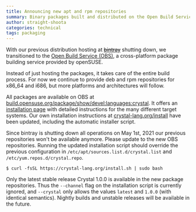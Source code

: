 ```yaml
---
title: Announcing new apt and rpm repositories
summary: Binary packages built and distributed on the Open Build Service
author: straight-shoota
categories: technical
tags: packaging
---
```


With our previous distribution hosting at ~~[bintray](https://bintray.com/crystal)~~
shutting down, we transitioned to the [Open Build Service (OBS)](https://build.opensuse.org),
a cross-platform package building service provided by openSUSE.

Instead of just hosting the packages, it takes care of the entire build process.
For now we continue to provide deb and rpm repositories for x86_64 and i686,
but more platforms and architectures will follow.

All packages are available on OBS at [build.opensuse.org/package/show/devel:languages:crystal](https://build.opensuse.org/project/show/devel:languages:crystal).
It offers an [installation page](https://software.opensuse.org/download.html?project=devel%3Alanguages%3Acrystal&package=crystal) with detailed instructions for the many different
target systems.
Our own installation instructions at [crystal-lang.org/install](/install) have been updated,
including the automatic installer script.

Since bintray is shutting down all operations on May 1st, 2021 our previous repositories
won't be available anymore. Please update to the new OBS repositories.
Running the updated installation script should override the previous configuration
in  `/etc/apt/sources.list.d/crystal.list` and  `/etc/yum.repos.d/crystal.repo`.

```shell-session
$ curl -fsSL https://crystal-lang.org/install.sh | sudo bash
```

Only the latest stable release Crystal 1.0.0 is available in the new
package repositories.
Thus the `--channel` flag on the installation script is currently ignored,
and `--crystal` only allows the values `latest` and `1.0.0` (with identical semantics).
Nightly builds and unstable releases will be available in the future.
